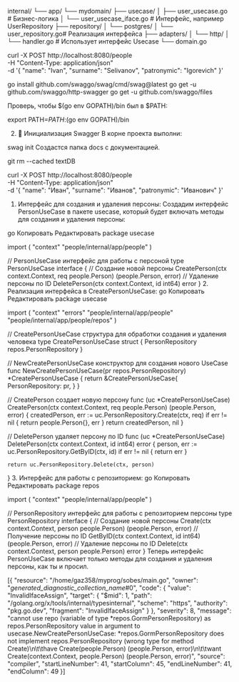 internal/
└── app/
    └── mydomain/
        ├── usecase/
        │   ├── user_usecase.go        # Бизнес-логика
        │   └── user_usecase_iface.go  # Интерфейс, например UserRepository
        ├── repository/
        │   └── postgres/
        │       └── user_repository.go# Реализация интерфейса
        ├── adapters/
        │   └── http/
        │       └── handler.go         # Использует интерфейс Usecase
        └── domain.go


 curl -X POST http://localhost:8080/people \
  -H "Content-Type: application/json" \
  -d '{
    "name": "Ivan",
    "surname": "Selivanov",
    "patronymic": "Igorevich"
}'




go install github.com/swaggo/swag/cmd/swag@latest
go get -u github.com/swaggo/http-swagger
go get -u github.com/swaggo/files

Проверь, чтобы $(go env GOPATH)/bin был в $PATH:


export PATH=$PATH:$(go env GOPATH)/bin

2. 📂 Инициализация Swagger
В корне проекта выполни:


swag init
Создастся папка docs с документацией.


git rm --cached textDB


curl -X POST http://localhost:8080/people \
  -H "Content-Type: application/json" \
  -d '{
    "name": "Иван",
    "surname": "Иванов",
    "patronymic": "Иванович"
  }'




1. Интерфейс для создания и удаления персоны:
Создадим интерфейс PersonUseCase в пакете usecase, который будет включать методы для создания и удаления персоны:

go
Копировать
Редактировать
package usecase

import (
	"context"
	"people/internal/app/people"
)

// PersonUseCase интерфейс для работы с персоной
type PersonUseCase interface {
	// Создание новой персоны
	CreatePerson(ctx context.Context, req people.Person) (people.Person, error)
	// Удаление персоны по ID
	DeletePerson(ctx context.Context, id int64) error
}
2. Реализация интерфейса в CreatePersonUseCase:
go
Копировать
Редактировать
package usecase

import (
	"context"
	"errors"
	"people/internal/app/people"
	"people/internal/app/people/repos"
)

// CreatePersonUseCase структура для обработки создания и удаления человека
type CreatePersonUseCase struct {
	PersonRepository repos.PersonRepository
}

// NewCreatePersonUseCase конструктор для создания нового UseCase
func NewCreatePersonUseCase(pr repos.PersonRepository) *CreatePersonUseCase {
	return &CreatePersonUseCase{
		PersonRepository: pr,
	}
}

// CreatePerson создает новую персону
func (uc *CreatePersonUseCase) CreatePerson(ctx context.Context, req people.Person) (people.Person, error) {
	createdPerson, err := uc.PersonRepository.Create(ctx, req)
	if err != nil {
		return people.Person{}, err
	}
	return createdPerson, nil
}

// DeletePerson удаляет персону по ID
func (uc *CreatePersonUseCase) DeletePerson(ctx context.Context, id int64) error {
	person, err := uc.PersonRepository.GetByID(ctx, id)
	if err != nil {
		return err
	}

	return uc.PersonRepository.Delete(ctx, person)
}
3. Интерфейс для работы с репозиторием:
go
Копировать
Редактировать
package repos

import (
	"context"
	"people/internal/app/people"
)

// PersonRepository интерфейс для работы с репозиторием персоны
type PersonRepository interface {
	// Создание новой персоны
	Create(ctx context.Context, person people.Person) (people.Person, error)
	// Получение персоны по ID
	GetByID(ctx context.Context, id int64) (people.Person, error)
	// Удаление персоны по ID
	Delete(ctx context.Context, person people.Person) error
}
Теперь интерфейс PersonUseCase включает только методы для создания и удаления персоны, как ты и просил.


[{
	"resource": "/home/gaz358/myprog/sobes/main.go",
	"owner": "_generated_diagnostic_collection_name_#0",
	"code": {
		"value": "InvalidIfaceAssign",
		"target": {
			"$mid": 1,
			"path": "/golang.org/x/tools/internal/typesinternal",
			"scheme": "https",
			"authority": "pkg.go.dev",
			"fragment": "InvalidIfaceAssign"
		}
	},
	"severity": 8,
	"message": "cannot use repo (variable of type *repos.GormPersonRepository) as repos.PersonRepository value in argument to usecase.NewCreatePersonUseCase: *repos.GormPersonRepository does not implement repos.PersonRepository (wrong type for method Create)\n\t\thave Create(people.Person) (people.Person, error)\n\t\twant Create(context.Context, people.Person) (people.Person, error)",
	"source": "compiler",
	"startLineNumber": 41,
	"startColumn": 45,
	"endLineNumber": 41,
	"endColumn": 49
}]











